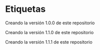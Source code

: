 # Etiquetas
Creando la versión 1.0.0 de este repositorio

Creando la versión 1.1.0 de este repositorio 

Creando la versión 1.1.1 de este repositorio 
